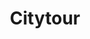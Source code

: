 ---
_schema: default
title: Citytour
description: |
  Varen door het 'Giethoorn van het Noorden' en oude stadscentrum van Bolsward.
tijd: ± 1,5 uur
prijs: '95'
route_url: >-
  https://www.google.com/maps/d/edit?mid=197FTFMgR6yFAJkYZ49lKR9j5CkVRT0M6&amp;z=13
omgeving:
  - bolsward
sloepen:
  - Beenakker
  - Petter
---